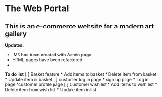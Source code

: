 # The Web Portal
## This is an e-commerce website for a modern art gallery

__Updates:__
* IMS has been created with Admin page
* HTML pages have been refactored
* 


__To do list__
[ ] Basket feature
    * Add items to basket
    * Delete item from basket
    * Update item in basket
[ ] customer log in page
    * sign up page
    * Log in page
    *customer profile page
[ ] Customer wish list
    * Add items to wish list
    * Delete item from wish list
    * Update item in list
